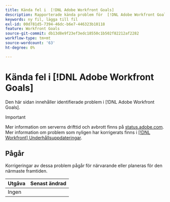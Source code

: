 ```yaml
---
title: Kända fel i  [!DNL Adobe Workfront Goals]
description: Rapporterade kända problem för  [!DNL Adobe Workfront Goals]
keywords: ny fil, lägga till fil
exl-id: 00d781d5-7394-46dc-b6e7-446323b10118
feature: Workfront Goals
source-git-commit: db13d8e9f23ef3edc18550c1b502f82212af2282
workflow-type: tm+mt
source-wordcount: '63'
ht-degree: 0%

---
```


# Kända fel i [!DNL Adobe Workfront Goals]

Den här sidan innehåller identifierade problem i [!DNL Adobe Workfront Goals].

>[!IMPORTANT]
>
>Mer information om serverns drifttid och avbrott finns på [status.adobe.com](https://status.adobe.com). Mer information om problem som nyligen har korrigerats finns i [[!DNL Workfront] Underhållsuppdateringar](../maintenance/current-updates.md).

## Pågår

Korrigeringar av dessa problem pågår för närvarande eller planeras för den närmaste framtiden.

| **Utgåva** | **Senast ändrad** |
|----------------------------------| ----------------- |
| Ingen |  |

<!--


-->
